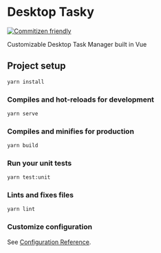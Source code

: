 # Desktop Tasky

[![Commitizen friendly](https://img.shields.io/badge/commitizen-friendly-brightgreen.svg)](http://commitizen.github.io/cz-cli/)

Customizable Desktop Task Manager built in Vue

## Project setup

```bash
yarn install
```

### Compiles and hot-reloads for development

```bash
yarn serve
```

### Compiles and minifies for production

```bash
yarn build
```

### Run your unit tests

```bash
yarn test:unit
```

### Lints and fixes files

```bash
yarn lint
```

### Customize configuration

See [Configuration Reference](https://cli.vuejs.org/config/).
